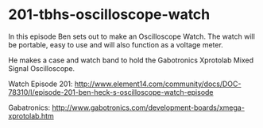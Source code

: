 # 201-tbhs-oscilloscope-watch

In this episode Ben sets out to make an Oscilloscope Watch. The watch will be portable, easy to use and will also function as a voltage meter.

He makes a case and watch band to hold the Gabotronics Xprotolab Mixed Signal Oscilloscope.

Watch Episode 201: http://www.element14.com/community/docs/DOC-78310/l/episode-201-ben-heck-s-oscilloscope-watch-episode

Gabatronics: http://www.gabotronics.com/development-boards/xmega-xprotolab.htm
